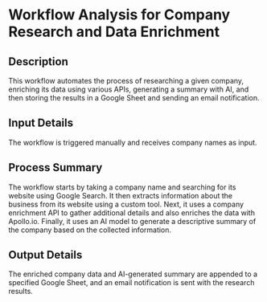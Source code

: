 # Workflow Analysis for Company Research and Data Enrichment

## Description
This workflow automates the process of researching a given company, enriching its data using various APIs, generating a summary with AI, and then storing the results in a Google Sheet and sending an email notification.

## Input Details
The workflow is triggered manually and receives company names as input.

## Process Summary
The workflow starts by taking a company name and searching for its website using Google Search. It then extracts information about the business from its website using a custom tool. Next, it uses a company enrichment API to gather additional details and also enriches the data with Apollo.io. Finally, it uses an AI model to generate a descriptive summary of the company based on the collected information.

## Output Details
The enriched company data and AI-generated summary are appended to a specified Google Sheet, and an email notification is sent with the research results.
